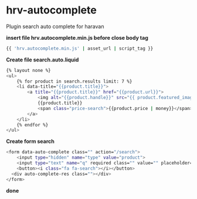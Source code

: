 # hrv-autocomplete

Plugin search auto complete for haravan

**insert file hrv.autocomplete.min.js before close body tag**

```sh
{{ 'hrv.autocomplete.min.js' | asset_url | script_tag }}
```

**Create file search.auto.liquid**

```sh
{% layout none %}
<ul>
	{% for product in search.results limit: 7 %}
	<li data-title="{{product.title}}">
		<a title="{{product.title}}" href="{{product.url}}">
			<img alt="{{product.handle}}" src="{{ product.featured_image | img_url: 'thumb' }}">
			{{product.title}}
			<span class="price-search">{{product.price | money}}</span>
		</a>
	</li>
	{% endfor %}
</ul>
```

**Create form search**

```sh
<form data-auto-complete class="" action="/search">
	<input type="hidden" name="type" value="product">
	<input type="text" name="q" required class="" value="" placeholder="Tìm kiếm">
	<button><i class="fa fa-search"></i></button>
  <div auto-complete-res class=""></div>
</form>
```

**done**
